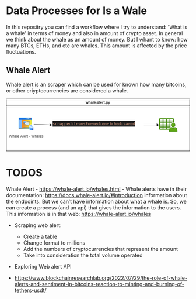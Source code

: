 # Data Processes for Is a Wale

In this repositry you can find a workflow where I try to understand: 'What is a whale' in terms of money and also in amount of crypto asset. In general we think about the whale as an amount of money. But I whant to know: how many BTCs, ETHs, and etc are whales. This amount is affected by the price fluctuations.

## Whale Alert 

Whale alert is an scraper which can be used for known how many bitcoins, or other criyptocurrencies are considered a whale.

![](documentation/whale-alert.png) 

# TODOS

Whale Alert - https://whale-alert.io/whales.html - Whale alerts have in their documentation: https://docs.whale-alert.io/#introduction information about the endpoints. But we can’t have information about what a whale is. So, we can create a process (and an api) that gives the information to the users. This information is in that web: https://whale-alert.io/whales
* Scraping web alert:
    * Create a table
    * Change format to millions
    * Add the numbers of cryptocurrencies that represent the amount
    * Take into consideration the total volume operated

* Exploring Web alert API
* https://www.blockchainresearchlab.org/2022/07/29/the-role-of-whale-alerts-and-sentiment-in-bitcoins-reaction-to-minting-and-burning-of-tethers-usdt/
